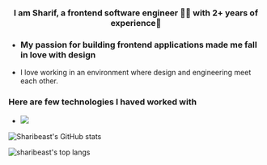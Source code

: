 <!-- **Hey, I'm Sharif!** -->
### <div align="center">I am Sharif, a frontend software engineer 👨‍💻 with 2+ years of experience🚀</div> 
- ### <div >My passion for building frontend applications made me fall in love with design</div> 
- I love working in an environment where design and engineering meet each other.

### Here are few technologies I haved worked with
- <img src="https://img.shields.io/badge/Javascript-276DC3.svg?logo=javascript&style=flat">


![Sharibeast's GitHub stats](https://github-readme-stats.vercel.app/api?username=sharibeast&theme=dark&show_icons=true)

![sharibeast's top langs](https://github-readme-stats.vercel.app/api/top-langs/?username=sharibeast&card_width=445&hide=html,handlebars,css,pug,sass&langs_count=8&layout=compact&title_color=5A67D8&icon_color=5A67D8&text_color=374151&bg_color=ffffff)

